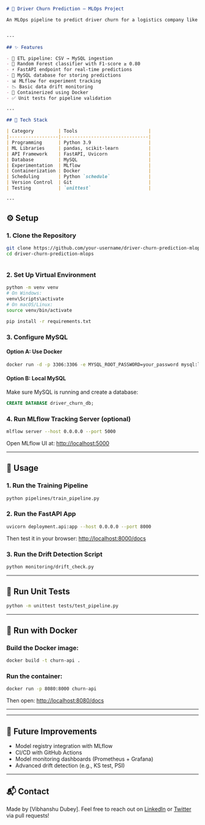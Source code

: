 
````markdown
# 🚚 Driver Churn Prediction – MLOps Project

An MLOps pipeline to predict driver churn for a logistics company like Porter, built for a Data Engineering Intern application. The project uses Python, scikit-learn, FastAPI, MySQL, and MLflow to process driver data, train a Random Forest model, deploy predictions via a REST API, and monitor performance.


---

## ✨ Features

- 🔄 ETL pipeline: CSV → MySQL ingestion
- 🌲 Random Forest classifier with F1-score ≥ 0.80
- ⚡ FastAPI endpoint for real-time predictions
- 💾 MySQL database for storing predictions
- 📊 MLflow for experiment tracking
- 📉 Basic data drift monitoring
- 🐳 Containerized using Docker
- ✅ Unit tests for pipeline validation

---

## 🧰 Tech Stack

| Category         | Tools                          |
|------------------|--------------------------------|
| Programming      | Python 3.9                     |
| ML Libraries     | pandas, scikit-learn           |
| API Framework    | FastAPI, Uvicorn               |
| Database         | MySQL                          |
| Experimentation  | MLflow                         |
| Containerization | Docker                         |
| Scheduling       | Python `schedule`              |
| Version Control  | Git                            |
| Testing          | `unittest`                     |

---

````
## ⚙️ Setup

### 1. Clone the Repository

```bash
git clone https://github.com/your-username/driver-churn-prediction-mlops.git
cd driver-churn-prediction-mlops



````

### 2. Set Up Virtual Environment

```bash
python -m venv venv
# On Windows:
venv\Scripts\activate
# On macOS/Linux:
source venv/bin/activate

pip install -r requirements.txt
```

### 3. Configure MySQL

#### Option A: Use Docker

```bash
docker run -d -p 3306:3306 -e MYSQL_ROOT_PASSWORD=your_password mysql:latest
```

#### Option B: Local MySQL

Make sure MySQL is running and create a database:

```sql
CREATE DATABASE driver_churn_db;
```

### 4. Run MLflow Tracking Server (optional)

```bash
mlflow server --host 0.0.0.0 --port 5000
```

Open MLflow UI at: [http://localhost:5000](http://localhost:5000)

---

## 🚀 Usage

### 1. Run the Training Pipeline

```bash
python pipelines/train_pipeline.py
```

### 2. Run the FastAPI App

```bash
uvicorn deployment.api:app --host 0.0.0.0 --port 8000
```

Then test it in your browser: [http://localhost:8000/docs](http://localhost:8000/docs)

### 3. Run the Drift Detection Script

```bash
python monitoring/drift_check.py
```

---

## 🧪 Run Unit Tests

```bash
python -m unittest tests/test_pipeline.py
```

---

## 🐳 Run with Docker

### Build the Docker image:

```bash
docker build -t churn-api .
```

### Run the container:

```bash
docker run -p 8080:8000 churn-api
```

Then open: [http://localhost:8080/docs](http://localhost:8080/docs)

---

---

## 📌 Future Improvements

* Model registry integration with MLflow
* CI/CD with GitHub Actions
* Model monitoring dashboards (Prometheus + Grafana)
* Advanced drift detection (e.g., KS test, PSI)

---

## 📬 Contact

Made by \[Vibhanshu Dubey]. Feel free to reach out on [LinkedIn](https://www.linkedin.com/in/vibhanshudubey/) or [Twitter](https://x.com/vibhanshudubeyycontribute) via pull requests!

``` 
